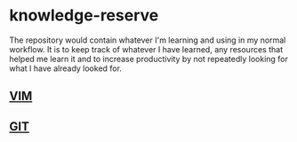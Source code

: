 # knowledge-reserve
The repository would contain whatever I'm learning and using in my normal workflow. It is to keep track of whatever I have learned, any resources that helped me learn it and to increase productivity by not repeatedly looking for what I have already looked for.


## [VIM](vim.md)
## [GIT](git.md)
